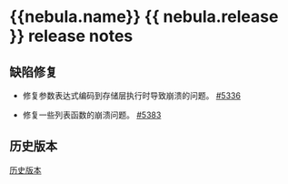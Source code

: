 # {{nebula.name}} {{ nebula.release }} release notes

## 缺陷修复

- 修复参数表达式编码到存储层执行时导致崩溃的问题。 [#5336](https://github.com/vesoft-inc/nebula/pull/5336)

- 修复一些列表函数的崩溃问题。 [#5383](https://github.com/vesoft-inc/nebula/pull/5383)

## 历史版本

[历史版本](https://www.nebula-graph.com.cn/tags/%E5%8F%91%E7%89%88%E8%AF%B4%E6%98%8E)
